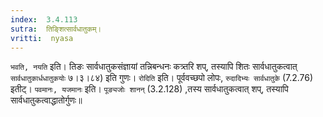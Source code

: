 ```yaml
---
index:  3.4.113
sutra:  तिङ्शित्सार्वधातुकम्।
vritti:  nyasa
---
```


`भवति, नयति` इति। तिङः सार्वधातुकसंज्ञायां तन्निबन्धनः कत्र्तरि शप्, तस्यापि शितः सार्वधातुकत्वात् `सार्वधातुकार्धधातुकयोः` ७।३।८४) इति गुणः। `रोदिति` इति। पूर्ववच्छपो लोपः, `रुदादिभ्यः सार्वधातुके` (7.2.76) इतीट्। `पवमानः, यजमानः` इति। `पूङ्यजोः शानन्` (3.2.128) ,तस्य सार्वधातुकत्वात् शप्, तस्यापि सार्वधातुकत्वाद्धातोर्गुणः॥

